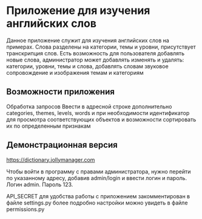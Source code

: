 # **Приложение для изучения английских слов**

  Данное приложение служит для изучения английских слов на примерах. Слова разделены на категории, темы и уровни, присутствует транскрипция слов. Есть возможность для пользователя добавлять новые слова, администратор может добавлять изменять и удалять: категории, уровни, темы и слова, добавлять словам звуковое сопровождение и изображения темам и категориям
## Возможности приложения
Обработка запросов
Ввести в адресной строке дополнительно categories, themes, levels, words и при необходимости идентификатор для просмотра соответствующих объектов и возможности сортировать их по определенным признакам
## Демонстрационная версия
https://dictionary.jollymanager.com

Чтобы войти в программу с правами администратора, нужно перейти по указанному адресу, добавив admin/login   и ввести логин и пароль. Логин   admin. Пароль  123.
 
API_SECRET для удобства работы с приложением закомментирован в файле settings.py более подробно настройки можно увидеть в файле permissions.py

